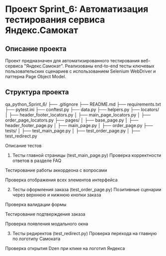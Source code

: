 # Проект Sprint_6: Автоматизация тестирования сервиса Яндекс.Самокат

## Описание проекта
Проект предназначен для автоматизированного тестирования веб-сервиса "Яндекс.Самокат". Реализованы end-to-end тесты ключевых пользовательских сценариев с использованием Selenium WebDriver и паттерна Page Object Model.

## Структура проекта
qa_python_Sprint_6/
├── .gitignore
├── README.md
├── requirements.txt
├── pytest.ini
├── conftest.py
├── data.py
├── helpers.py
├── locators/
│   ├── header_footer_locators.py
│   ├── main_page_locators.py
│   ├── order_page_locators.py
├── pages/
│   ├── base_page.py
│   ├── header_footer_page.py
│   ├── main_page.py
│   ├── order_page.py
├── tests/
│   ├── test_main_page.py
│   ├── test_order_page.py
│   ├── test_redirect.py

Описание тестов
1. Тесты главной страницы (test_main_page.py)
Проверка корректности ответов в разделе FAQ

Тестирование работы аккордеона с вопросами

Проверка отображения всех элементов интерфейса

2. Тесты оформления заказа (test_order_page.py)
Позитивные сценарии через верхнюю и нижнюю кнопки заказа

Проверка валидации формы

Тестирование подтверждения заказа

Проверка появления модального окна

3. Тесты редиректов (test_redirect.py)
Проверка перехода на главную по логотипу Самоката

Проверка открытия Dzen при клике на логотип Яндекса
